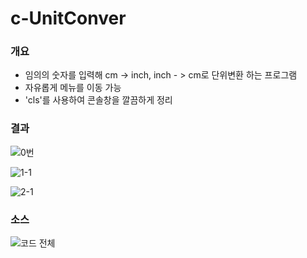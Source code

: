 # c-UnitConver

### 개요
- 임의의 숫자를 입력해 cm -> inch, inch - > cm로 단위변환 하는 프로그램
- 자유롭게 메뉴를 이동 가능
- 'cls'를 사용하여 콘솔창을 깔끔하게 정리

### 결과

![0번](https://user-images.githubusercontent.com/60810356/86862010-526a9200-c103-11ea-97fa-81b156ff338d.PNG)

![1-1](https://user-images.githubusercontent.com/60810356/86862251-d15fca80-c103-11ea-87bc-27087805b463.PNG)

![2-1](https://user-images.githubusercontent.com/60810356/86862303-e76d8b00-c103-11ea-8c84-93da7db8684a.PNG)





### 소스

![코드 전체](https://user-images.githubusercontent.com/60810356/85219793-a8d89080-b3e1-11ea-920d-f68282ac8176.PNG)
